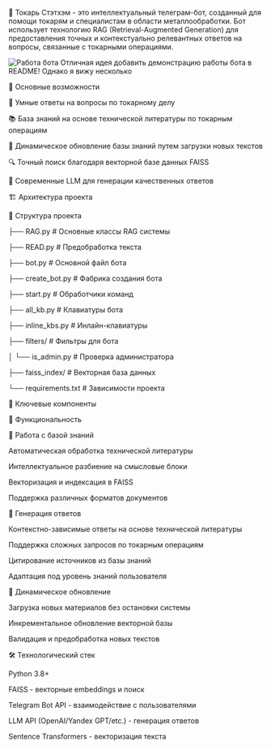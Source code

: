 🤖 
Токарь Стэтхэм - это интеллектуальный телеграм-бот, созданный для помощи токарям и специалистам в области металлообработки. Бот использует технологию RAG (Retrieval-Augmented Generation) для предоставления точных и контекстуально релевантных ответов на вопросы, связанные с токарными операциями.


![Работа бота](https://github.com/vAdimusprog/bot_for_RAG/raw/main/video_2025-10-04_12-43-17.gif)
Отличная идея добавить демонстрацию работы бота в README! Однако я вижу несколько


🎯 Основные возможности

💬 Умные ответы на вопросы по токарному делу

📚 База знаний на основе технической литературы по токарным операциям

🔄 Динамическое обновление базы знаний путем загрузки новых текстов

🔍 Точный поиск благодаря векторной базе данных FAISS

🤖 Современные LLM для генерации качественных ответов





🏗 Архитектура проекта

📁 Структура проекта

├── RAG.py                 # Основные классы RAG системы

├── READ.py                # Предобработка текста

├── bot.py                 # Основной файл бота

├── create_bot.py          # Фабрика создания бота

├── start.py               # Обработчики команд

├── all_kb.py              # Клавиатуры бота

├── inline_kbs.py          # Инлайн-клавиатуры

├── filters/               # Фильтры для бота

│   └── is_admin.py        # Проверка администратора

├── faiss_index/           # Векторная база данных

└── requirements.txt       # Зависимости проекта






🔧 Ключевые компоненты

🚀 Функциональность

📖 Работа с базой знаний

Автоматическая обработка технической литературы

Интеллектуальное разбиение на смысловые блоки

Векторизация и индексация в FAISS

Поддержка различных форматов документов





💭 Генерация ответов

Контекстно-зависимые ответы на основе технической литературы

Поддержка сложных запросов по токарным операциям

Цитирование источников из базы знаний

Адаптация под уровень знаний пользователя





🔄 Динамическое обновление

Загрузка новых материалов без остановки системы

Инкрементальное обновление векторной базы

Валидация и предобработка новых текстов





🛠 Технологический стек

Python 3.8+

FAISS - векторные embeddings и поиск

Telegram Bot API - взаимодействие с пользователями

LLM API (OpenAI/Yandex GPT/etc.) - генерация ответов

Sentence Transformers - векторизация текста






